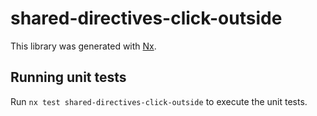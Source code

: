 # shared-directives-click-outside

This library was generated with [Nx](https://nx.dev).

## Running unit tests

Run `nx test shared-directives-click-outside` to execute the unit tests.
